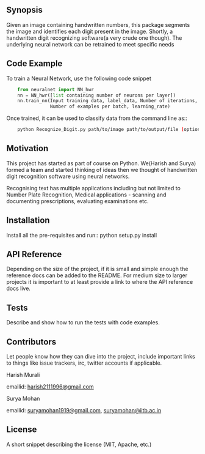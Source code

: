 ## Synopsis

Given an image containing handwritten numbers, this package segments the image and identifies each digit present in the image.
Shortly, a handwritten digit recognizing software(a very crude one though). The underlying neural network can be retrained to meet specific needs

## Code Example

To train a Neural Network, use the following code snippet
~~~~~~~~~~python
	from neuralnet import NN_hwr
	nn = NN_hwr([list containing number of neurons per layer])
	nn.train_nn(Input training data, label_data, Number of iterations,
	            Number of examples per batch, learning_rate)
~~~~~~~~~~
Once trained, it can be used to classify data from the command line as::
~~~~~~~~~~bash
    python Recognize_Digit.py path/to/image path/to/output/file (optional)
~~~~~~~~~~

## Motivation

This project has started as part of course on Python. We(Harish and Surya) formed a team and started thinking of ideas then we thought of handwritten digit recognition software using neural networks.

Recognising text has multiple applications including but not limited to Number Plate Recognition, Medical applications - scanning and documenting prescriptions, evaluating examinations etc.

## Installation

Install all the pre-requisites and run::
    python setup.py install

## API Reference

Depending on the size of the project, if it is small and simple enough the reference docs can be added to the README. For medium size to larger projects it is important to at least provide a link to where the API reference docs live.

## Tests

Describe and show how to run the tests with code examples.

## Contributors

Let people know how they can dive into the project, include important links to things like issue trackers, irc, twitter accounts if applicable.

Harish Murali

emailid: harish2111996@gmail.com

Surya Mohan

emailid: suryamohan1919@gmail.com, suryamohan@iitb.ac.in

## License

A short snippet describing the license (MIT, Apache, etc.)
